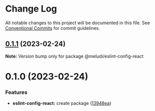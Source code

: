# Change Log

All notable changes to this project will be documented in this file.
See [Conventional Commits](https://conventionalcommits.org) for commit guidelines.

## [0.1.1](https://github.com/meludi/eslint-config/compare/@meludi/eslint-config-react@0.1.0...@meludi/eslint-config-react@0.1.1) (2023-02-24)

**Note:** Version bump only for package @meludi/eslint-config-react

# 0.1.0 (2023-02-24)

### Features

- **eslint-config-react:** create package ([13948ea](https://github.com/meludi/eslint-config/commit/13948ea4437810e354026dac06dc6f94166a095f))
